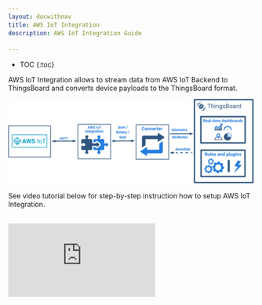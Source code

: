 ```yaml
---
layout: docwithnav
title: AWS IoT Integration
description: AWS IoT Integration Guide

---
```


* TOC
{:toc}

AWS IoT Integration allows to stream data from AWS IoT Backend to ThingsBoard and converts device payloads to the ThingsBoard format.

 ![image](/images/user-guide/integrations/aws-iot-integration.svg)
 
See video tutorial below for step-by-step instruction how to setup AWS IoT Integration.

<br/>
<div id="video">  
 <div id="video_wrapper">
     <iframe src="https://www.youtube.com/embed/udkuOUrNzWk" frameborder="0" allowfullscreen></iframe>
 </div>
</div> 
